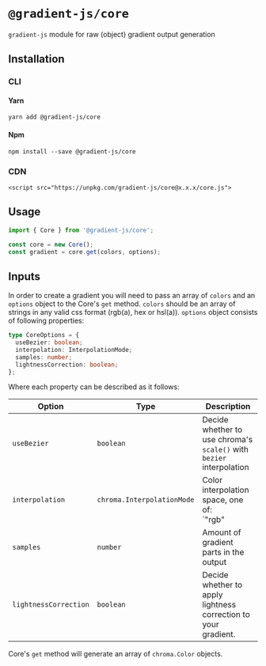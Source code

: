 # `@gradient-js/core`

`gradient-js` module for raw (object) gradient output generation

## Installation

### CLI

#### Yarn
```
yarn add @gradient-js/core
```

#### Npm
```
npm install --save @gradient-js/core
```

### CDN

```
<script src="https://unpkg.com/gradient-js/core@x.x.x/core.js">
```

## Usage

```javascript
import { Core } from '@gradient-js/core';

const core = new Core();
const gradient = core.get(colors, options);
```

## Inputs

In order to create a gradient you will need to pass an array of `colors` and an `options` object to the Core's `get` method. `colors` should be an array of strings in any valid css format (rgb(a), hex or hsl(a)). `options` object consists of following properties:

```typescript
type CoreOptions = {
  useBezier: boolean;
  interpolation: InterpolationMode;
  samples: number;
  lightnessCorrection: boolean;
};
```
Where each property can be described as it follows:

| Option | Type | Description
| - | - | - |
| `useBezier`| `boolean` | Decide whether to use chroma's `scale()` with `bezier` interpolation |
| `interpolation` | `chroma.InterpolationMode`| Color interpolation space, one of: <br />`"rgb" | "hsl" | "hsv" | "hsi" | "lab" | "lch" | "hcl" | "lrgb"` |
| `samples` | `number` | Amount of gradient parts in the output |
| `lightnessCorrection` | `boolean` | Decide whether to apply lightness correction to your gradient.

Core's `get` method will generate an array of `chroma.Color` objects.
